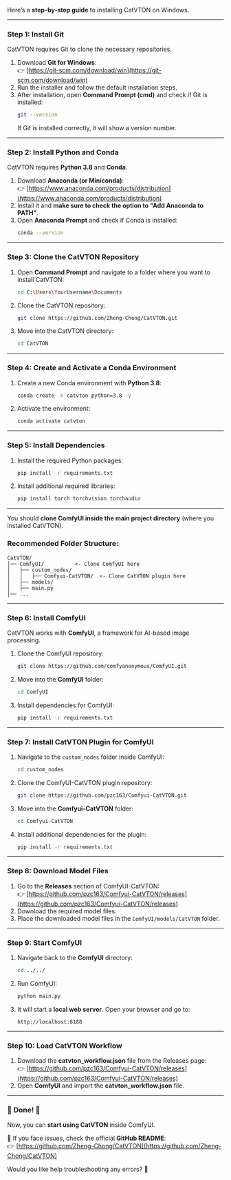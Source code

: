 Here’s a **step-by-step guide** to installing CatVTON on Windows.

---

### **Step 1: Install Git**
CatVTON requires Git to clone the necessary repositories.

1. Download **Git for Windows**:  
   👉 [https://git-scm.com/download/win](https://git-scm.com/download/win)  
2. Run the installer and follow the default installation steps.
3. After installation, open **Command Prompt (cmd)** and check if Git is installed:  
   ```bash
   git --version
   ```
   If Git is installed correctly, it will show a version number.

---

### **Step 2: Install Python and Conda**
CatVTON requires **Python 3.8** and **Conda**.

1. Download **Anaconda (or Miniconda)**:  
   👉 [https://www.anaconda.com/products/distribution](https://www.anaconda.com/products/distribution)  
2. Install it and **make sure to check the option to "Add Anaconda to PATH"**.
3. Open **Anaconda Prompt** and check if Conda is installed:  
   ```bash
   conda --version
   ```

---

### **Step 3: Clone the CatVTON Repository**
1. Open **Command Prompt** and navigate to a folder where you want to install CatVTON:  
   ```bash
   cd C:\Users\YourUsername\Documents
   ```
2. Clone the CatVTON repository:  
   ```bash
   git clone https://github.com/Zheng-Chong/CatVTON.git
   ```
3. Move into the CatVTON directory:  
   ```bash
   cd CatVTON
   ```

---

### **Step 4: Create and Activate a Conda Environment**
1. Create a new Conda environment with **Python 3.8**:  
   ```bash
   conda create -n catvton python=3.8 -y
   ```
2. Activate the environment:  
   ```bash
   conda activate catvton
   ```

---

### **Step 5: Install Dependencies**
1. Install the required Python packages:  
   ```bash
   pip install -r requirements.txt
   ```
2. Install additional required libraries:  
   ```bash
   pip install torch torchvision torchaudio
   ```

---

You should **clone ComfyUI inside the main project directory** (where you installed CatVTON).  

### **Recommended Folder Structure:**
```
CatVTON/
│── ComfyUI/          <- Clone ComfyUI here
│   ├── custom_nodes/
│   │   ├── Comfyui-CatVTON/  <- Clone CatVTON plugin here
│   ├── models/
│   ├── main.py
│── ...
```

---

### **Step 6: Install ComfyUI**
CatVTON works with **ComfyUI**, a framework for AI-based image processing.

1. Clone the ComfyUI repository:  
   ```bash
   git clone https://github.com/comfyanonymous/ComfyUI.git
   ```
2. Move into the **ComfyUI** folder:  
   ```bash
   cd ComfyUI
   ```
3. Install dependencies for ComfyUI:  
   ```bash
   pip install -r requirements.txt
   ```

---

### **Step 7: Install CatVTON Plugin for ComfyUI**
1. Navigate to the `custom_nodes` folder inside ComfyUI:  
   ```bash
   cd custom_nodes
   ```
2. Clone the ComfyUI-CatVTON plugin repository:  
   ```bash
   git clone https://github.com/pzc163/Comfyui-CatVTON.git
   ```
3. Move into the **Comfyui-CatVTON** folder:  
   ```bash
   cd Comfyui-CatVTON
   ```
4. Install additional dependencies for the plugin:  
   ```bash
   pip install -r requirements.txt
   ```

---

### **Step 8: Download Model Files**
1. Go to the **Releases** section of ComfyUI-CatVTON:  
   👉 [https://github.com/pzc163/Comfyui-CatVTON/releases](https://github.com/pzc163/Comfyui-CatVTON/releases)  
2. Download the required model files.
3. Place the downloaded model files in the `ComfyUI/models/CatVTON` folder.

---

### **Step 9: Start ComfyUI**
1. Navigate back to the **ComfyUI** directory:  
   ```bash
   cd ../../
   ```
2. Run ComfyUI:  
   ```bash
   python main.py
   ```
3. It will start a **local web server**. Open your browser and go to:  
   ```
   http://localhost:8188
   ```

---

### **Step 10: Load CatVTON Workflow**
1. Download the **catvton_workflow.json** file from the Releases page:  
   👉 [https://github.com/pzc163/Comfyui-CatVTON/releases](https://github.com/pzc163/Comfyui-CatVTON/releases)  
2. Open **ComfyUI** and import the **catvton_workflow.json** file.

---

### 🎉 **Done!** 🎉  
Now, you can **start using CatVTON** inside ComfyUI.

🔹 If you face issues, check the official **GitHub README**:  
👉 [https://github.com/Zheng-Chong/CatVTON](https://github.com/Zheng-Chong/CatVTON)

Would you like help troubleshooting any errors? 🚀